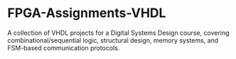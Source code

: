 # FPGA-Assignments-VHDL
A collection of VHDL projects for a Digital Systems Design course, covering combinational/sequential logic, structural design, memory systems, and FSM-based communication protocols.
